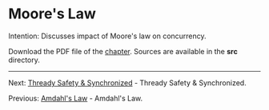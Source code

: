 # Moore's Law

Intention: Discusses impact of Moore's law on concurrency.

Download the PDF file of the [chapter](chapter_15.pdf). Sources are available in the <b>src</b> directory. 

<hr>

Next: [Thready Safety & Synchronized](chapter_16.md "Thready Safety & Synchronized") - Thready Safety & Synchronized.

Previous: [Amdahl's Law](chapter_14.md "Amdahl's Law") - Amdahl's Law.